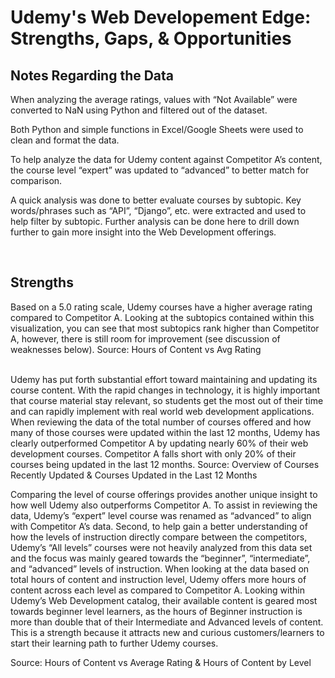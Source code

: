 <h1>Udemy's Web Developement Edge: Strengths, Gaps, & Opportunities</h1>

<h2>Notes Regarding the Data</h2>
When analyzing the average ratings, values with “Not Available” were converted to NaN using Python and filtered out of the dataset. 

Both Python and simple functions in Excel/Google Sheets were used to clean and format the data. 

To help analyze the data for Udemy content against Competitor A’s content, the course level “expert” was updated to “advanced” to better match for comparison. 

A quick analysis was done to better evaluate courses by subtopic. Key words/phrases such as “API”, “Django”, etc. were extracted and used to help filter by subtopic. Further analysis can be done here to drill down further to gain more insight into the Web Development offerings. 

<br />

<h2>Strengths</h2>
Based on a 5.0 rating scale, Udemy courses have a higher average rating compared to Competitor A. Looking at the subtopics contained within this visualization, you can see that most subtopics rank higher than Competitor A, however, there is still room for improvement (see discussion of weaknesses below). 
Source: Hours of Content vs Avg Rating 

<br />
<br />

Udemy has put forth substantial effort toward maintaining and updating its course content. With the rapid changes in technology, it is highly important that course material stay relevant, so students get the most out of their time and can rapidly implement with real world web development applications. When reviewing the data of the total number of courses offered and how many of those courses were updated within the last 12 months, Udemy has clearly outperformed Competitor A by updating nearly 60% of their web development courses. Competitor A falls short with only 20% of their courses being updated in the last 12 months. 
Source: Overview of Courses Recently Updated & Courses Updated in the Last 12 Months
<br />

Comparing the level of course offerings provides another unique insight to how well Udemy also outperforms Competitor A. To assist in reviewing the data, Udemy’s “expert” level course was renamed as “advanced” to align with Competitor A’s data. Second, to help gain a better understanding of how the levels of instruction directly compare between the competitors, Udemy’s “All levels” courses were not heavily analyzed from this data set and the focus was mainly geared towards the “beginner”, “intermediate”, and “advanced” levels of instruction. When looking at the data based on total hours of content and instruction level, Udemy offers more hours of content across each level as compared to Competitor A. Looking within Udemy’s Web Development catalog, their available content is geared most towards beginner level learners, as the hours of Beginner instruction is more than double that of their Intermediate and Advanced levels of content. This is a strength because it attracts new and curious customers/learners to start their learning path to further Udemy courses.

Source: Hours of Content vs Average Rating & Hours of Content by Level


